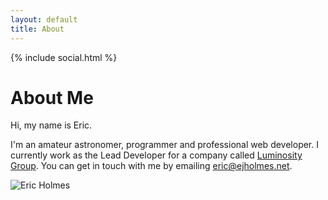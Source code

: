 ```yaml
---
layout: default
title: About
---
```


{% include social.html %}

About Me
========

Hi, my name is Eric.

I'm an amateur astronomer, programmer and professional web developer. I currently work as the Lead Developer for a company called [Luminosity Group](http://www.luminosity-group.com). You can get in touch with me by emailing [eric@ejholmes.net](mailto:eric@ejholmes.net).

![Eric Holmes](https://s3.amazonaws.com/ejholmes.github.com/eric_holmes.jpg)
